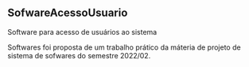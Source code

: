 <h2>SofwareAcessoUsuario</h2>
<p>Software para acesso de usuários ao sistema<p>
<p>Softwares foi proposta de um trabalho prático da máteria de projeto de sistema de sofwares do semestre 2022/02.</p>

